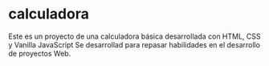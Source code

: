 # calculadora

Este es un proyecto de una calculadora básica desarrollada con HTML, CSS y Vanilla JavaScript
Se desarrollad para repasar habilidades en el desarrollo de proyectos Web.

